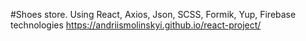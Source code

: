 #Shoes store. Using React, Axios, Json, SCSS, Formik, Yup, Firebase technologies
https://andriismolinskyi.github.io/react-project/
